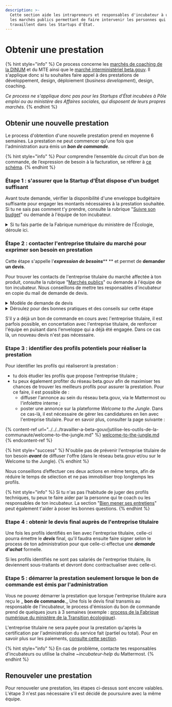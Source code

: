 ```yaml
---
description: >-
  Cette section aide les intrapreneurs et responsables d'incubateur à utiliser
  les marchés publics permettant de faire intervenir les personnes qui
  travaillent dans les Startups d'État.
---
```


# Obtenir une prestation

{% hint style="info" %}
Ce process concerne les [marchés de coaching de la DINUM](../obtenir-une-prestation/marches-publics-beta.gouv.fr/marche-coaching.md) et du MTE ainsi que le [marché interministériel beta.gouv](../obtenir-une-prestation/marches-publics-beta.gouv.fr/marche-interministeriel-beta/). Il s'applique donc si tu souhaites faire appel à des prestations de développement, design, déploiement (_business development_), design, coaching.&#x20;

_Ce process ne s'applique donc pas pour les Startups d'État incubées à Pôle emploi ou au ministère des Affaires sociales, qui disposent de leurs propres marchés._
{% endhint %}

## Obtenir une nouvelle prestation

Le process d'obtention d'une nouvelle prestation prend en moyenne 6 semaines. La prestation ne peut commencer qu'une fois que l'administration aura émis un _**bon de commande**_.&#x20;

{% hint style="info" %}
Pour comprendre l’ensemble du circuit d’un bon de commande, de l’expression de besoin à la facturation, se référer à [ce schéma](https://miro.com/app/board/uXjVO-zTnXY=/).
{% endhint %}

### Étape 1 : s'assurer que la Startup d'État dispose d'un budget suffisant

Avant toute demande, vérifier la disponibilité d'une enveloppe budgétaire suffisante pour engager les montants nécessaires à la prestation souhaitée. Si tu ne sais pas comment t'y prendre, consulte la rubrique "[Suivre son budget](../../gestion-administrative/)" ou demande à l'équipe de ton incubateur.&#x20;

<details>

<summary>Si tu fais partie de la Fabrique numérique du ministère de l'Écologie, déroule ici.</summary>

Pour connaitre l'état de consommation de tes conventions/budgets, [un fichier de suivi est disponible ici](https://docs.google.com/spreadsheets/d/1\_3BN-avzUNgh-DCD\_95VL0didj8QSv4CNnASsIHnwPw/edit?usp=sharing).&#x20;

Bien vérifier que le fichier de suivi est bien à jour, en particulier que ton équipe présente un budget disponible suffisant.

</details>

### Étape 2 : contacter **l'entreprise titulaire du marché pour exprimer son besoin en prestation**

Cette étape s'appelle l'_**expression de besoins**_** ** et permet de **demander un devis**.&#x20;

Pour trouver les contacts de l'entreprise titulaire du marché affectée à ton produit, consulte la rubrique "[Marchés publics](../obtenir-une-prestation/marches-publics-beta.gouv.fr/)" ou demande à l'équipe de ton incubateur. Nous conseillons de mettre tes responsables d'incubateur en copie du mail de demande de devis.

<details>

<summary>Modèle de demande de devis </summary>

Bonjour,

Je travaille sur \[NOM DU PRODUIT] et nous aurions besoin d’une prestation \[DÉVELOPPEMENT/DÉPLOIEMENT/DESIGN/PRODUIT/COACHING]. Serait-il possible d’avoir une proposition ?

Plus d'infos sur le service : \[indiquer le lien vers la page de la fiche produit beta.gouv.fr/startups]

Missions : \[indiquer ici les éléments prévus dans la prestation] \
Livrable : Documentation et code source de toutes les réalisations sur la période. \
Période d'intervention souhaitée : \[mois de début] - \[date de fin] \
Montant approximatif : indiquer le montant approximatif de la prestation, ou le volume estimé du besoin\
Pourriez-vous s'il vous plaît me faire parvenir un devis pour cette prestation ? \
Merci beaucoup,&#x20;

_\[Alternative : des formulaires sont à  disposition pour vous aider à écrire votre demande de devis :_ [_Formulaire Prestations Produit_](https://airtable.com/shrIBKEktu3bVAd8L) _-_ [_Formulaire Prestations Coaching_](https://airtable.com/shra8F0OUtXTC4t4Z)_. Attention, ces formulaires ne sont pas forcément tenus à jour.]_

</details>

<details>

<summary>Déroulez pour des bonnes pratiques et des conseils sur cette étape</summary>

_**Indiquer les bonnes conventions/budget à imputer**_

Vous devez indiquer sur quelle budget sera payée la prestation ; le budget fait souvent l'objet d'une convention avec le sponsor. Vous devez consommer tous les crédits de la convention/budget A avant de passer à la convention/budget B. Attention, si votre demande de devis est supérieure aux restes à consommer sur la convention/budget A et que vous devez donc commencer à imputer la convention/budget B, vous devez réaliser deux demandes de devis : une qui consomme le restant de la convention/budget A et l'autre qui impute à la convention/budget B.

_Exemple_ : je fais une demande de devis de 10k euros, il me reste 1k euros sur la convention A et 20k euros sur la convention B. Je fais une première demande pour 1k euros sur la convention A et une seconde demande pour 9000 euros sur la convention B.

_**Evaluer le coût de la prestation avec les TJM, les frais et le taux de marque**_

Pour évaluer le nombre d’UO nécessaire pour la réalisation de la prestation et en cas d'intervention de profils au statut d'indépendant, vous pouvez regarder les profils envisagés pressentis et leur TJM ainsi que les frais pressentis.

Par ailleurs vous devez intégrer le taux de marque de l’attributaire. L’application de taux de marque sur les frais dépend de votre titulaire. Si vous ne les connaissez pas, demandez ces informations à votre titulaire ou à votre responsable d’incubateur.

La formule pour estimer le prix final de la prestation est alors :

* s'il y a un taux de marque sur les frais (Scopopop) : Prix attributaire = TJM \* _nb de jours + frais / (1- taux de marge attributaire)_&#x20;

<!---->

* _si il n’y a pas taux de marque sur les frais (Octo, Malt, LBC, Inetum, etc) : prix attributaire = TJM \*_ nb de jours / (1- taux de marge attributaire) + frais

</details>

S'il y a déjà un bon de commande en cours avec l'entreprise titulaire, il est parfois possible, en concertation avec l'entreprise titulaire, de renforcer l'équipe en puisant dans l'enveloppe qui a déjà été engagée. Dans ce cas là, un nouveau devis n'est pas nécessaire.

### **Etape 3 : identifier des profils potentiels pour réaliser la prestation**

Pour identifier les profils qui réaliseront la prestation :&#x20;

* tu dois étudier les profils que propose l'entreprise titulaire ;&#x20;
* tu peux également profiter du réseau beta.gouv afin de maximiser tes chances de trouver les meilleurs profils pour assurer la prestation. Pour ce faire, il est possible de :&#x20;
  * diffuser l'annonce au sein du réseau beta.gouv, via le Mattermost ou l'infolettre interne ;&#x20;
  * poster une annonce sur la plateforme _Welcome to the Jungle_. Dans ce cas-là, il est nécessaire de gérer les candidatures en lien avec l'entreprise titulaire. Pour en savoir plus, consulter la page suivante :&#x20;

{% content-ref url="../../../travailler-a-beta-gouv/jutilise-les-outils-de-la-communaute/welcome-to-the-jungle.md" %}
[welcome-to-the-jungle.md](../../../travailler-a-beta-gouv/jutilise-les-outils-de-la-communaute/welcome-to-the-jungle.md)
{% endcontent-ref %}

{% hint style="success" %}
N'oublie pas de prévenir l'entreprise titulaire de ton besoin _**avant**_ de diffuser  l'offre (dans le réseau beta.gouv et/ou sur le Welcome to the Jungle).
{% endhint %}

Nous conseillons d’effectuer ces deux actions en même temps, afin de réduire le temps de sélection et ne pas immobiliser trop longtemps les profils.&#x20;

{% hint style="info" %}
Si tu n'as pas l’habitude de juger des profils techniques, tu peux te faire aider par la personne qui te coach ou les responsables de ton incubateur. La section "[Bien mener ses entretiens](conseils-pour-le-recrutement.md#bien-mener-ses-entretiens)" peut également t'aider à poser les bonnes questions.
{% endhint %}

### Etape 4 : obtenir le devis final auprès de l'entreprise titulaire&#x20;

Une fois les profils identifiés en lien avec l'entreprise titulaire, celle-ci pourra émettre le _**devis**_ final, qu'il faudra ensuite faire signer selon le process de ton administration pour que celle-ci effectue une _**demande d'achat**_ formelle.

Si les profils identifiés ne sont pas salariés de l'entreprise titulaire, ils deviennent sous-traitants et devront donc contractualiser avec celle-ci.&#x20;

### Etape 5 : démarrer la prestation seulement lorsque le bon de commande est émis par l'administration&#x20;

Vous ne pouvez démarrer la prestation que lorsque l'entreprise titulaire aura reçu le _ **bon de commande**._ Une fois le devis final transmis au responsable de l'incubateur, le process d'émission du bon de commande prend de quelques jours à 3 semaines (exemple : [process de la Fabrique numérique du ministère de la Transition écologique](https://miro.com/app/board/uXjVO-zTnXY=/)).&#x20;

L'entreprise titulaire ne sera payée pour la prestation qu'après la certification par l'administration du service fait (partiel ou total). Pour en savoir plus sur les paiements, [consulte cette section](../obtenir-une-prestation/la-facturation-de-a-a-z/).&#x20;

{% hint style="info" %}
En cas de problème, contacte tes responsables d'incubateurs ou utilise la chaîne _\~incubateur-help_ du Mattermost.
{% endhint %}

## Renouveler une prestation

Pour renouveler une prestation, les étapes ci-dessus sont encore valables. L'étape 3 n'est pas nécessaire s'il est décidé de poursuivre avec la même équipe.&#x20;
